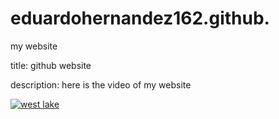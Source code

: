 # eduardohernandez162.github.
my website

title: github website

description: here is the video of my website


[![west lake]({https://encrypted-tbn0.gstatic.com/images?q=tbn:ANd9GcRXKbEqMt0dGvlM8Dyv81lLueP8QH_X3s6nElB07HWUdyK_76k:https://i.ytimg.com/vi/yimlIZEJwPY/maxresdefault.jpg&usqp=CAU})]({https://www.youtube-nocookie.com/embed/wbysDvxmgd0} "music video")
